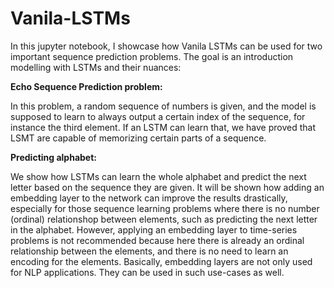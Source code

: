 # Vanila-LSTMs

In this jupyter notebook, I showcase how Vanila LSTMs can be used for two important sequence prediction problems. The goal is an
introduction modelling with LSTMs and their nuances:

**Echo Sequence Prediction problem:**

In this problem, a random sequence of numbers is given, and the model is supposed to learn to always output a certain index of the 
sequence, for instance the third element. If an LSTM can learn that, we have proved that LSMT are capable of memorizing certain parts
of a sequence.

**Predicting alphabet:**

We show how LSTMs can learn the whole alphabet and predict the next letter based on the sequence they are given. It will be shown 
how adding an embedding layer to the network can improve the results drastically, especially for those sequence learning problems
where there is no number (ordinal) relationshop between elements, such as predicting the next letter in the alphabet. However, 
applying an embedding layer to time-series problems is not recommended because here there is already an ordinal relationship between
the elements, and there is no need to learn an encoding for the elements.
Basically, embedding layers are not only used for NLP applications. They can be used in such use-cases as well.

